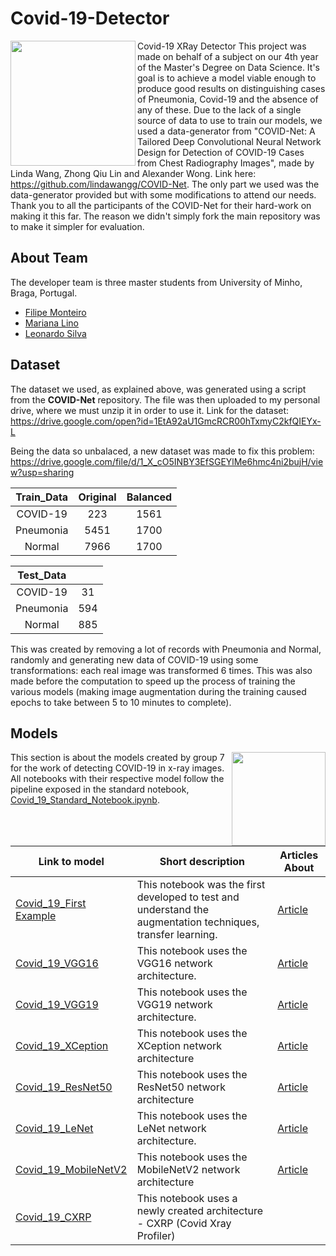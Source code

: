 # Covid-19-Detector
<img align="left" src="https://media.giphy.com/media/UUsOy6IWmzw6mmeOpQ/giphy.gif" width="200" height="200" /> 

Covid-19 XRay Detector
This project was made on behalf of a subject on our 4th year of the Master's Degree on Data Science. It's goal is to achieve a model viable enough to produce good results on distinguishing cases of Pneumonia, Covid-19 and the absence of any of these. Due to the lack of a single source of data to use to train our models, we used a data-generator from "COVID-Net: A Tailored Deep Convolutional Neural Network Design for Detection of COVID-19 Cases from Chest Radiography Images", made by Linda Wang, Zhong Qiu Lin and Alexander Wong. Link here: <https://github.com/lindawangg/COVID-Net>. The only part we used was the data-generator provided but with some modifications to attend our needs. Thank you to all the participants of the COVID-Net for their hard-work on making it this far. The reason we didn't simply fork the main repository was to make it simpler for evaluation.





## About Team
The developer team is three master students from University of Minho, Braga, Portugal.

* [Filipe Monteiro](https://github.com/pimonteiro)
* [Mariana Lino](https://github.com/marianalino)
* [Leonardo Silva](https://github.com/leoproject)

## Dataset
The dataset we used, as explained above, was generated using a script from the **COVID-Net** repository. The file was then uploaded to my personal drive, where we must unzip it in order to use it. Link for the dataset: https://drive.google.com/open?id=1EtA92aU1GmcRCR00hTxmyC2kfQIEYx-L

Being the data so unbalaced, a new dataset was made to fix this problem: https://drive.google.com/file/d/1_X_cO5INBY3EfSGEYlMe6hmc4ni2bujH/view?usp=sharing

|Train_Data | Original | Balanced |
|:---------:|:--------:|:--------:|
|  COVID-19 |    223   |   1561   |
| Pneumonia |   5451   |   1700   |
|   Normal  |   7966   |   1700   |

| Test_Data  |  |
|:----------:|:--------:|
|  COVID-19  |    31    |
|  Pneumonia |    594   |
|   Normal   |    885   |

This was created by removing a lot of records with Pneumonia and Normal, randomly and generating new data of COVID-19 using some transformations: each real image was transformed 6 times. This was also made before the computation to speed up the process of training the various models (making image augmentation during the training caused epochs to take between 5 to 10 minutes to complete).

## Models

<img align="right" src="https://media.giphy.com/media/i4NjAwytgIRDW/giphy.gif" width="150" height="150"/> 

This section is about the models created by group 7 for the work of detecting COVID-19 in x-ray images. All notebooks with their respective model follow the pipeline exposed in the standard notebook, [Covid_19_Standard_Notebook.ipynb](models/Covid_19_Standard_Notebook.ipynb).



Link to model| Short description | Articles About| 
--- | --- | --- | 
[Covid_19_First Example](models/FirstExample/) | This notebook was the first developed to test and understand the augmentation techniques, transfer learning. | [Article](https://medium.com/analytics-vidhya/cnns-architectures-lenet-alexnet-vgg-googlenet-resnet-and-more-666091488df5)
[Covid_19_VGG16](models/VGG16/) | This notebook uses the  VGG16 network architecture.| [Article](https://arxiv.org/abs/1409.1556)
[Covid_19_VGG19](models/VGG19/) | This notebook uses the  VGG19 network architecture.|[Article](https://arxiv.org/abs/1409.1556)
[Covid_19_XCeption](models/XCeption/)| This notebook uses the  XCeption network architecture |[Article](https://arxiv.org/abs/1610.02357)
[Covid_19_ResNet50](models/ResNet50/)| This notebook uses the  ResNet50 network architecture | [Article](https://arxiv.org/abs/1512.03385)
[Covid_19_LeNet](models/LeNet/)| This notebook uses the  LeNet network architecture.| [Article](https://www.pyimagesearch.com/2016/08/01/lenet-convolutional-neural-network-in-python/)
[Covid_19_MobileNetV2](models/MobileNetV2/)| This notebook uses the  MobileNetV2 network architecture | [Article](https://arxiv.org/abs/1801.04381)
[Covid_19_CXRP](models/CXRP/)| This notebook uses a newly created architecture - CXRP (Covid Xray Profiler) |


